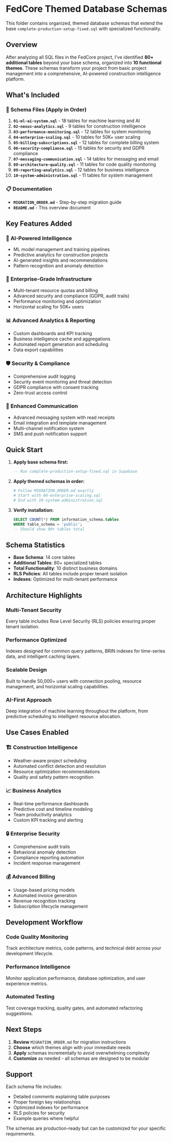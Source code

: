 # FedCore Themed Database Schemas

This folder contains organized, themed database schemas that extend the base `complete-production-setup-fixed.sql` with specialized functionality.

## Overview

After analyzing all SQL files in the FedCore project, I've identified **80+ additional tables** beyond your base schema, organized into **10 functional themes**. These schemas transform your project from basic project management into a comprehensive, AI-powered construction intelligence platform.

## What's Included

### 📁 Schema Files (Apply in Order)

1. **`01-ml-ai-system.sql`** - 18 tables for machine learning and AI
2. **`02-nexus-analytics.sql`** - 9 tables for construction intelligence 
3. **`03-performance-monitoring.sql`** - 12 tables for system monitoring
4. **`04-enterprise-scaling.sql`** - 10 tables for 50K+ user scaling
5. **`05-billing-subscriptions.sql`** - 12 tables for complete billing system
6. **`06-security-compliance.sql`** - 15 tables for security and GDPR compliance
7. **`07-messaging-communication.sql`** - 14 tables for messaging and email
8. **`08-architecture-quality.sql`** - 11 tables for code quality monitoring
9. **`09-reporting-analytics.sql`** - 12 tables for business intelligence
10. **`10-system-administration.sql`** - 11 tables for system management

### 📋 Documentation

- **`MIGRATION_ORDER.md`** - Step-by-step migration guide
- **`README.md`** - This overview document

## Key Features Added

### 🤖 **AI-Powered Intelligence**
- ML model management and training pipelines
- Predictive analytics for construction projects
- AI-generated insights and recommendations
- Pattern recognition and anomaly detection

### 🏢 **Enterprise-Grade Infrastructure**
- Multi-tenant resource quotas and billing
- Advanced security and compliance (GDPR, audit trails)
- Performance monitoring and optimization
- Horizontal scaling for 50K+ users

### 📊 **Advanced Analytics & Reporting**
- Custom dashboards and KPI tracking
- Business intelligence cache and aggregations
- Automated report generation and scheduling
- Data export capabilities

### 🛡️ **Security & Compliance**
- Comprehensive audit logging
- Security event monitoring and threat detection
- GDPR compliance with consent tracking
- Zero-trust access control

### 💬 **Enhanced Communication**
- Advanced messaging system with read receipts
- Email integration and template management
- Multi-channel notification system
- SMS and push notification support

## Quick Start

1. **Apply base schema first:**
   ```sql
   -- Run complete-production-setup-fixed.sql in Supabase
   ```

2. **Apply themed schemas in order:**
   ```bash
   # Follow MIGRATION_ORDER.md exactly
   # Start with 04-enterprise-scaling.sql
   # End with 10-system-administration.sql
   ```

3. **Verify installation:**
   ```sql
   SELECT COUNT(*) FROM information_schema.tables 
   WHERE table_schema = 'public';
   -- Should show 90+ tables total
   ```

## Schema Statistics

- **Base Schema**: 14 core tables
- **Additional Tables**: 80+ specialized tables  
- **Total Functionality**: 10 distinct business domains
- **RLS Policies**: All tables include proper tenant isolation
- **Indexes**: Optimized for multi-tenant performance

## Architecture Highlights

### Multi-Tenant Security
Every table includes Row Level Security (RLS) policies ensuring proper tenant isolation.

### Performance Optimized
Indexes designed for common query patterns, BRIN indexes for time-series data, and intelligent caching layers.

### Scalable Design  
Built to handle 50,000+ users with connection pooling, resource management, and horizontal scaling capabilities.

### AI-First Approach
Deep integration of machine learning throughout the platform, from predictive scheduling to intelligent resource allocation.

## Use Cases Enabled

### 🏗️ **Construction Intelligence**
- Weather-aware project scheduling
- Automated conflict detection and resolution
- Resource optimization recommendations
- Quality and safety pattern recognition

### 📈 **Business Analytics**
- Real-time performance dashboards
- Predictive cost and timeline modeling  
- Team productivity analytics
- Custom KPI tracking and alerting

### 🔒 **Enterprise Security**
- Comprehensive audit trails
- Behavioral anomaly detection
- Compliance reporting automation
- Incident response management

### 💰 **Advanced Billing**
- Usage-based pricing models
- Automated invoice generation
- Revenue recognition tracking
- Subscription lifecycle management

## Development Workflow

### Code Quality Monitoring
Track architecture metrics, code patterns, and technical debt across your development lifecycle.

### Performance Intelligence  
Monitor application performance, database optimization, and user experience metrics.

### Automated Testing
Test coverage tracking, quality gates, and automated refactoring suggestions.

## Next Steps

1. **Review** `MIGRATION_ORDER.md` for migration instructions
2. **Choose** which themes align with your immediate needs
3. **Apply** schemas incrementally to avoid overwhelming complexity
4. **Customize** as needed - all schemas are designed to be modular

## Support

Each schema file includes:
- Detailed comments explaining table purposes
- Proper foreign key relationships
- Optimized indexes for performance  
- RLS policies for security
- Example queries where helpful

The schemas are production-ready but can be customized for your specific requirements.